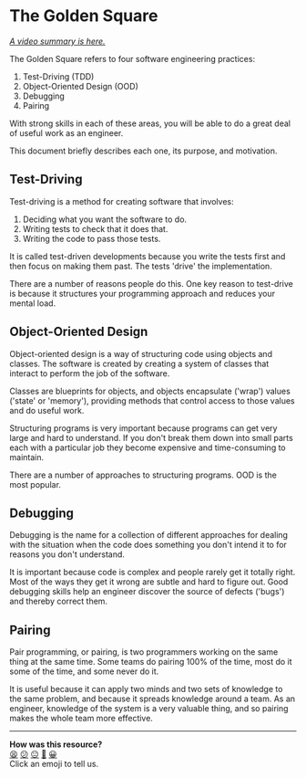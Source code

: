 # The Golden Square

_[A video summary is here.](https://www.youtube.com/watch?v=wHkVhq5R0_8&t=0s)_

The Golden Square refers to four software engineering practices:

1. Test-Driving (TDD)
2. Object-Oriented Design (OOD)
3. Debugging
4. Pairing

With strong skills in each of these areas, you will be able to do a great deal
of useful work as an engineer.

This document briefly describes each one, its purpose, and motivation.

## Test-Driving

Test-driving is a method for creating software that involves:

1. Deciding what you want the software to do.
2. Writing tests to check that it does that.
3. Writing the code to pass those tests.

It is called test-driven developments because you write the tests first and then
focus on making them past. The tests 'drive' the implementation.

There are a number of reasons people do this. One key reason to test-drive is
because it structures your programming approach and reduces your mental load.

## Object-Oriented Design

Object-oriented design is a way of structuring code using objects and classes.
The software is created by creating a system of classes that interact to perform
the job of the software. 

Classes are blueprints for objects, and objects encapsulate ('wrap') values
('state' or 'memory'), providing methods that control access to those values and
do useful work.

Structuring programs is very important because programs can get very large and
hard to understand. If you don't break them down into small parts each with a
particular job they become expensive and time-consuming to maintain.

There are a number of approaches to structuring programs. OOD is the most
popular.

## Debugging

Debugging is the name for a collection of different approaches for dealing with
the situation when the code does something you don't intend it to for reasons
you don't understand.

It is important because code is complex and people rarely get it totally right.
Most of the ways they get it wrong are subtle and hard to figure out. Good
debugging skills help an engineer discover the source of defects ('bugs') and
thereby correct them.

## Pairing

Pair programming, or pairing, is two programmers working on the same thing at
the same time. Some teams do pairing 100% of the time, most do it some of the
time, and some never do it.

It is useful because it can apply two minds and two sets of knowledge to the
same problem, and because it spreads knowledge around a team. As an engineer,
knowledge of the system is a very valuable thing, and so pairing makes the whole
team more effective.


<!-- BEGIN GENERATED SECTION DO NOT EDIT -->

---

**How was this resource?**  
[😫](https://airtable.com/shrUJ3t7KLMqVRFKR?prefill_Repository=makersacademy/golden-square&prefill_File=pills/the_golden_square.md&prefill_Sentiment=😫) [😕](https://airtable.com/shrUJ3t7KLMqVRFKR?prefill_Repository=makersacademy/golden-square&prefill_File=pills/the_golden_square.md&prefill_Sentiment=😕) [😐](https://airtable.com/shrUJ3t7KLMqVRFKR?prefill_Repository=makersacademy/golden-square&prefill_File=pills/the_golden_square.md&prefill_Sentiment=😐) [🙂](https://airtable.com/shrUJ3t7KLMqVRFKR?prefill_Repository=makersacademy/golden-square&prefill_File=pills/the_golden_square.md&prefill_Sentiment=🙂) [😀](https://airtable.com/shrUJ3t7KLMqVRFKR?prefill_Repository=makersacademy/golden-square&prefill_File=pills/the_golden_square.md&prefill_Sentiment=😀)  
Click an emoji to tell us.

<!-- END GENERATED SECTION DO NOT EDIT -->
